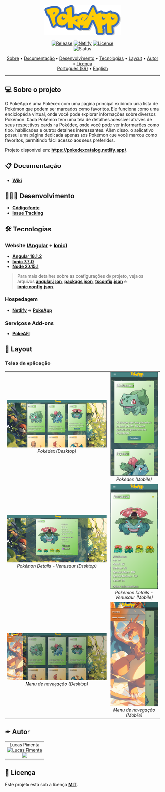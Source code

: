 <div align="center">
<img style="" src="https://github.com/Jinkogule/PokeApp/blob/main/src/assets/images/pokeapp-logo.png" width="250px;" alt=""/>

<br>

[![Release](https://img.shields.io/github/v/release/Jinkogule/PokeApp?style=for-the-badge)](https://github.com/Jinkogule/PokeApp/releases)
[![Netlify](https://img.shields.io/netlify/7481926e-a6c5-449d-a47e-907874451c26?style=for-the-badge)](https://app.netlify.com/sites/pokedexcatalog/deploys)
[![License](https://img.shields.io/github/license/Jinkogule/pokeapp?style=for-the-badge)](LICENSE)<br>
![Status](https://img.shields.io/badge/STATUS-CONCLU%C3%8DDO%20-brightgreen?style=for-the-badge)
</div>

<p align="center">
 <a href="#-sobre-o-projeto">Sobre</a> •
 <a href="#-documentação">Documentação</a> • 
 <a href="#-desenvolvimento">Desenvolvimento</a> • 
 <a href="#-tecnologias">Tecnologias</a> • 
 <a href="#-layout">Layout</a> • 
 <a href="#-autor">Autor</a> • 
 <a href="#-licença">Licença</a>
  <br>
  <a href="./README.pt.md">Português (BR)</a> •
  <a href="./README.md">English</a>
</p>

---

## 💻 Sobre o projeto

O PokeApp é uma Pokédex com uma página principal exibindo uma lista de Pokémon que podem ser marcados como favoritos. Ele funciona como uma enciclopédia virtual, onde você pode explorar informações sobre diversos Pokémon. Cada Pokémon tem uma tela de detalhes acessível através de seus respectivos cards na Pokédex, onde você pode ver informações como tipo, habilidades e outros detalhes interessantes. Além disso, o aplicativo possui uma página dedicada apenas aos Pokémon que você marcou como favoritos, permitindo fácil acesso aos seus preferidos.

Projeto disponível em: **https://pokedexcatalog.netlify.app/**.

## 📋 Documentação

-   **[Wiki](https://github.com/Jinkogule/PokeApp/wiki)**

## 🧑🏻‍💻 Desenvolvimento

-   **[Código fonte](https://github.com/Jinkogule/PokeApp)**
-   **[Issue Tracking](https://github.com/Jinkogule/PokeApp/issues)**

## 🛠 Tecnologias

### **Website**  **([Angular](https://www.php.net/)**  +  **[Ionic](https://laravel.com/))**

-   **[Angular 18.1.2](https://angular.dev/)**
-   **[Ionic 7.2.0](https://ionicframework.com/)**
-   **[Node 20.15.1](https://nodejs.org/)**

> Para mais detalhes sobre as configurações do projeto, veja os arquivos **[angular.json](https://github.com/Jinkogule/PokeApp/blob/main/angular.json)**, **[package.json](https://github.com/Jinkogule/PokeApp/blob/main/package.json)**, **[tsconfig.json](https://github.com/Jinkogule/PokeApp/blob/main/tsconfig.json)** e **[ionic.config.json](https://github.com/Jinkogule/PokeApp/blob/main/ionic.config.json)**.

### **Hospedagem**

-   **[Netlify](https://app.netlify.com/)** → **[PokeApp](https://pokedexcatalog.netlify.app/)**

### **Serviços e Add-ons**

-   **[PokeAPI](https://platform.openai.com/docs/overview)**

## 🎨 Layout

### Telas da aplicação
<table>
  <tr>
    <td align="center">
      <img src="/src/screenshots/pokedex-desktop.png" alt="Pokédex (Desktop)" title="Pokédex (Desktop)">
      <br>
      <em>Pokédex (Desktop)</em>
    </td>
    <td align="center">
      <img src="/src/screenshots/pokedex-cel.png" alt="Pokédex (Mobile)" title="Pokédex (Mobile)">
      <br>
      <em>Pokédex (Mobile)</em>
    </td>
  </tr>
  <tr>
    <td align="center">
      <img src="/src/screenshots/pokemon-details-desktop.png" alt="Pokémon Details - Venusaur (Desktop)" title="Pokémon Details - Venusaur (Desktop)">
      <br>
      <em>Pokémon Details - Venusaur (Desktop)</em>
    </td>
    <td align="center">
      <img src="/src/screenshots/pokemon-details-cel.png" alt="Pokémon Details - Venusaur (Mobile)" title="Pokémon Details - Venusaur (Mobile)">
      <br>
      <em>Pokémon Details - Venusaur (Mobile)</em>
    </td>
  </tr>
  <tr>
    <td align="center">
      <img src="/src/screenshots/menu-desktop.png" alt="Menu de navegação (Desktop)" title="Menu de navegação (Desktop)">
      <br>
      <em>Menu de navegação (Desktop)</em>
    </td>
    <td align="center">
      <img src="/src/screenshots/menu-cel.png" alt="Menu de navegação (Mobile)" title="Menu de navegação (Mobile)">
      <br>
      <em>Menu de navegação (Mobile)</em>
    </td>
  </tr>
</table>

## ✒ Autor

<table>
  <tr>
    <td align="center">
      Lucas Pimenta
      <br>
      <a href="https://github.com/Jinkogule">
        <img src="https://avatars.githubusercontent.com/u/52849575?v=4" width="100px;" alt="Lucas Pimenta"/>
      </a>
      <br>
      <a href="https://github.com/Jinkogule">
        <img src="https://img.shields.io/badge/-Github-black?style=flat-square&logo=Github&logoColor=white">
      </a>
    </td>
  </tr>
</table>

## 📝 Licença

Este projeto está sob a licença **[MIT](./LICENSE)**.
